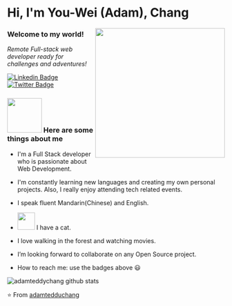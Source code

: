 <h1> Hi, I'm You-Wei (Adam), Chang</h1>
<img align='right' src="https://user-images.githubusercontent.com/63560332/139526775-c5ba01e1-6210-46af-94a7-83939c8542dc.gif" height="300">
<h3>Welcome to my world!</h3>

<p><em>Remote Full-stack web developer ready for challenges and adventures!</em></p>
 
[![Linkedin Badge](https://img.shields.io/badge/-Adam%20Chang-blue?style=flat-square&logo=Linkedin&logoColor=white&link=https://www.linkedin.com/in/adam-c-1549b8a2/)](https://www.linkedin.com/in/adam-c-1549b8a2/)
[![Twitter Badge](https://img.shields.io/badge/-@AdamChang3_-1ca0f1?style=flat-square&labelColor=1ca0f1&logo=twitter&logoColor=white&link=https://twitter.com/AdamChang3)](https://twitter.com/AdamChang3)


### <img src="https://media.giphy.com/media/LVrHEIxyJRaq89XlwN/giphy.gif" width="80"> Here are some things about me


-  I'm a Full Stack developer who is passionate about Web Development.

-  I'm constantly learning new languages and creating my own personal projects. Also, I really enjoy attending tech related events.

-  I speak fluent Mandarin(Chinese) and English.

- <img src="https://media.giphy.com/media/quqvgJL5aA4edF2eDX/giphy.gif" height="40"> I have a cat. 

-  I love walking in the forest and watching movies.

-  I’m looking forward to collaborate on any Open Source project.

-  How to reach me: use the badges above 😃

![adamteddychang github stats](https://github-readme-stats.vercel.app/api?username=adamteddychang&show_icons=true)

⭐️ From [adamtedduchang](https://github.com/adamteddychang)

